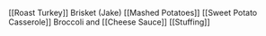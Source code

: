 [[Roast Turkey]]
Brisket (Jake)
[[Mashed Potatoes]]
[[Sweet Potato Casserole]]
Broccoli and [[Cheese Sauce]]
[[Stuffing]]
